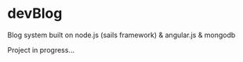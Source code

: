 # devBlog
Blog system built on node.js (sails framework) &amp; angular.js &amp; mongodb

Project in progress...
